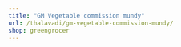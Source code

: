 ```yaml
---
title: "GM Vegetable commission mundy"
url: /thalavadi/gm-vegetable-commission-mundy/
shop: greengrocer
---
```

